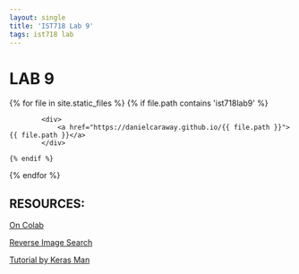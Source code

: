 ```yaml
---
layout: single
title: 'IST718 Lab 9'
tags: ist718 lab 
---
```


# LAB 9

<div>
{% for file in site.static_files %}
    {% if file.path contains 'ist718lab9' %}
        
            <div>
                <a href="https://danielcaraway.github.io/{{ file.path }}">{{ file.path }}</a>
            </div>

    {% endif %}
{% endfor %}
</div>


## RESOURCES:

[On Colab](https://colab.research.google.com/drive/1PEgg_uBoFhK-ugCF2bIsYhXYhjzndmiy)

[Reverse Image Search](http://barnesanalytics.com/reverse-image-lookup-out-of-the-box)

[Tutorial by Keras Man](https://www.tensorflow.org/tutorials/keras/classification)



